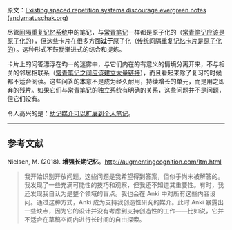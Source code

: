 原文：[Existing spaced repetition systems discourage evergreen notes (andymatuschak.org)](https://notes.andymatuschak.org/zZuqUv3XNEFsimMmHszLF87Pr5vTraLjL5Y)

尽管[间隔重复记忆系统](https://notes.andymatuschak.org/z4eXdSMJFv2qVGXSUEKH4vdcHBrLHcFY1ZGfC)中的笔记，与[常青笔记](https://notes.andymatuschak.org/z4SDCZQeRo4xFEQ8H4qrSqd68ucpgE6LU155C)一样都是原子化的（[常青笔记应该是原子化的](https://notes.andymatuschak.org/z4Rrmh17vMBbauEGnFPTZSK3UmdsGExLRfZz1)），但这些卡片在很多方面**过于**原子化（[传统间隔重复记忆卡片是原子化的](https://notes.andymatuschak.org/z4w269svvGhA2H5XFr6geaBbPTrxtJRpjt5TE)）。这种形式不鼓励渐进式的综合和提炼。

卡片上的问答漂浮在均一的迷雾中，与它们内在的有意义的情境分离开来，不与相关的邻居相联系（[常青笔记之间应该建立大量链接](https://notes.andymatuschak.org/z2HUE4ABbQjUNjrNemvkTCsLa1LPDRuwh1tXC)），而且看起来除了复习的时候都不适合阅读。这些问答的本意不是成为经久耐用，持续增长的单元，而是用之即弃的残片。如果它们与[常青笔记](https://notes.andymatuschak.org/z4SDCZQeRo4xFEQ8H4qrSqd68ucpgE6LU155C)的独立系统有明确的关系，这些问题并不是问题，但它们没有。

令人高兴的是：[助记媒介可以扩展到个人笔记](https://notes.andymatuschak.org/z5ARNXtS5VxteskEW91S1yYTgAcLABNXsZuJE)。

------

## 参考文献

Nielsen, M. (2018). **增强长期记忆**。http://augmentingcognition.com/ltm.html

> 我开始识别开放问题，这些问题是我希望得到答案，但似乎尚未被解答的。我发现了一些充满可能性的技巧和观察，但我还不知道其重要性。有时，我还发现我自认为是整个领域的盲点。我也会在 Anki 中对所有这些内容设问。通过这种方式，Anki 成为支持我创造性研究的媒介。此时 Anki 暴露出一些缺点，因为它的设计并没有考虑到支持创造性的工作——比如说，它并不适合在草稿空间内进行长时间的自由探索。
